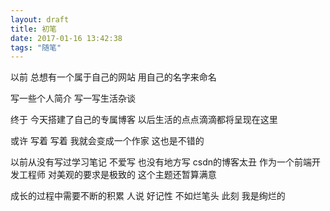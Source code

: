 ```yaml
---
layout: draft
title: 初笔
date: 2017-01-16 13:42:38
tags: "随笔"
---
```

以前 总想有一个属于自己的网站
用自己的名字来命名

写一些个人简介
写一写生活杂谈

终于
今天搭建了自己的专属博客
以后生活的点点滴滴都将呈现在这里

或许 
写着 写着
我就会变成一个作家
这也是不错的

以前从没有写过学习笔记
不爱写
也没有地方写
csdn的博客太丑
作为一个前端开发工程师
对美观的要求是极致的
这个主题还暂算满意

成长的过程中需要不断的积累
人说
好记性 不如烂笔头
此刻 
我是绚烂的

